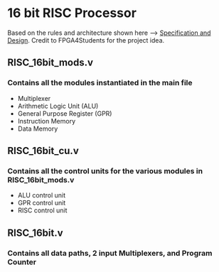# 16 bit RISC Processor
Based on the rules and architecture shown here --> [Specification and Design](https://www.fpga4student.com/2017/04/verilog-code-for-16-bit-risc-processor.html).
Credit to FPGA4Students for the project idea.

## RISC_16bit_mods.v
### Contains all the modules instantiated in the main file
- Multiplexer
- Arithmetic Logic Unit (ALU)
- General Purpose Register (GPR)
- Instruction Memory
- Data Memory


## RISC_16bit_cu.v
### Contains all the control units for the various modules in RISC_16bit_mods.v
- ALU control unit
- GPR control unit
- RISC control unit

## RISC_16bit.v
### Contains all data paths, 2 input Multiplexers, and Program Counter
